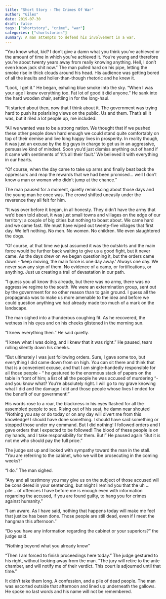 ```yaml
---
title: "Short Story - The Crimes Of War"
author: "Giles"
date: 2019-07-30
draft: false
tags: ["shortstory", "crime", "war"]
categories: ["shortstories"]
summary: A man attempts to defend his involvement in a war.
---
```


“You know what, kid? I don’t give a damn what you think you’ve achieved or the amount of time in which you’ve achieved it. You’re young and therefore you’re about twenty years away from really knowing anything. Hell, I don’t even know jack shit now.” The man pulled hard on his pipe, letting the smoke rise in thick clouds around his head. His audience was getting bored of all the insults and holier-than-though rhetoric and he knew it.



“Look, I get it.” He began, exhaling blue smoke into the sky. “When I was your age I knew everything too. Fat lot of good it did anyone.” He sank into the hard wooden chair, settling in for the long-haul.



“It started about then, now that I think about it. The government was trying hard to push its polarising views on the public. Us and them. That’s all it was, but it riled a lot people up, me included.



“All we wanted was to be a strong nation. We thought that if we pushed these other people down hard enough we could stand quite comfortably on top of their demise and live long happy lives in prosperity. In reality though, it was just an excuse by the big guys in charge to get us in an aggressive, persuasive kind of mindset. Soon you’d just dismiss anything out of hand if it came with sentiments of ‘it’s all their fault.’ We believed it with everything in our hearts.



“Of course, when the day came to take up arms and finally beat back the oppressors and reap the rewards that we had been promised… well I don’t know a man or woman who didn’t jump at the chance.”



The man paused for a moment, quietly reminiscing about those days and the young man he once was. The crowd shifted uneasily under the reverence they all felt for him.



“It was over before it began, in all honesty. They didn’t have the army that we’d been told about, it was just small towns and villages on the edge of our territory; a couple of big cities but nothing to boast about. We came hard and we came fast. We must have wiped out twenty-five villages that first day. We left nothing. No men. No women. No children. We even slaughtered the dogs.



“Of course, at that time we just assumed it was the outskirts and the main force would be further back waiting to give us a good fight, but it never came. As the days drew on we began questioning it, but the orders came down - ‘keep moving, the main force is one day away.’ Always one day. We never saw any sign of them. No evidence of a camp, or fortifications, or anything. Just us creating a trail of devastation in our path.



“I guess you all know this already, but there was no army, there was no aggressive regime to the south. We were an extermination group, sent out by the government for no other reason than to gain ground. I guess all the propaganda was to make us more amenable to the idea and before we could question anything we had already made too much of a mark on the landscape.



The man sighed into a thunderous coughing fit. As he recovered, the wetness in his eyes and on his cheeks glistened in the morning sun.



“I knew everything then.” He said quietly.



“I knew what I was doing, and I knew that it was right.” He paused, tears rolling silently down his cheeks.



“But ultimately I was just following orders. Sure, I gave some too, but everything I did came down from on high. You can sit there and think that that is a convenient excuse, and that I am single-handedly responsible for all those people - “ he gestured to the enormous stack of papers on the table in front of him; a list of all the people he was accused of murdering “- and you know what? You’re absolutely right. I will go to my grave knowing what I did and the damage I did and those people whose lives I ended for the benefit of our government!”



His words rose to a roar, the blackness in his eyes flashed for all the assembled people to see. Rising out of his seat, he damn near shouted “Nothing you say or do today or on any day will divert me from this knowledge! I should have done something. I should have said something or stopped those under my command. But I did nothing! I followed orders and I gave orders that I expected to be followed! The blood of these people is on my hands, and I take responsibility for them. But!” He paused again “But it is not me who should pay the full price.”



The judge sat up and looked with sympathy toward the man in the stall. “You are referring to the cabinet, who we will be prosecuting in the coming weeks?”



“I do.” The man sighed.



“Any and all testimony you may give us on the subject of those accused will be considered in your sentencing, but might I remind you that the uh … pile… of offences I have before me is enough even with information regarding the accused, if you are found guilty, to hang you for crimes against humanity.”



“I am aware. As I have said, nothing that happens today will make me feel that justice has been done. Those people are still dead, even if I meet the hangman this afternoon.”



“Do you have any information regarding the cabinet or your superiors?” the judge said.



“Nothing beyond what you already know”



“Then I am forced to finish proceedings here today.” The judge gestured to his right, without looking away from the man. “The jury will retire to the ante chamber, and will notify me of their verdict. This court is adjourned until that time.”



It didn’t take them long. A confession, and a pile of dead people. The man was escorted outside that afternoon and lined up underneath the gallows. He spoke no last words and his name will not be remembered.

